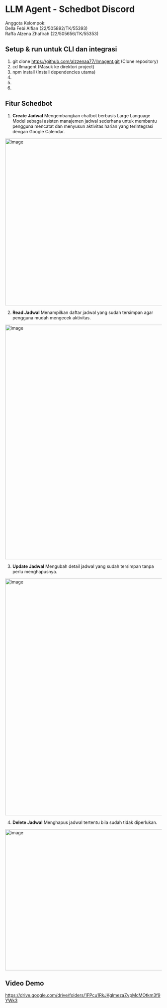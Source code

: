 # LLM Agent - Schedbot Discord

Anggota Kelompok: <br>
Della Febi Alfian (22/505892/TK/55393) <br>
Raffa Alzena Zhafirah (22/505656/TK/55353) <br>

## Setup & run untuk CLI dan integrasi
1. git clone https://github.com/alzzenaa77/llmagent.git (Clone repository) <br> 
2. cd llmagent (Masuk ke direktori project) <br> 
3. npm install (Install dependencies utama) <br>
4. <br>
5. <br>
6. <br>
## Fitur Schedbot
1. **Create Jadwal**
Mengembangkan chatbot berbasis Large Language Model sebagai asisten manajemen jadwal sederhana untuk membantu pengguna mencatat dan menyusun aktivitas harian yang terintegrasi dengan Google Calendar. <br>
<img width="1493" height="535" alt="image" src="https://github.com/user-attachments/assets/95fcd383-1d6d-4b59-9d90-664a91ba47c0" />

2. **Read Jadwal**
Menampilkan daftar jadwal yang sudah tersimpan agar pengguna mudah mengecek aktivitas.<br>
<img width="1508" height="752" alt="image" src="https://github.com/user-attachments/assets/1ddaa227-4701-4aea-8502-d2117bd92925" />

3. **Update Jadwal**
Mengubah detail jadwal yang sudah tersimpan tanpa perlu menghapusnya.<br>
<img width="1505" height="759" alt="image" src="https://github.com/user-attachments/assets/4b6b0b38-63e4-4c65-a58d-2f9444193f5b" />

4. **Delete Jadwal**
Menghapus jadwal tertentu bila sudah tidak diperlukan.<br>
<img width="1492" height="452" alt="image" src="https://github.com/user-attachments/assets/79947222-a8ce-434e-9b77-d93a188046ca" />


## Video Demo
https://drive.google.com/drive/folders/1FPcu1RkJKglmezaZvpMcMOtkm3f9YWk3

